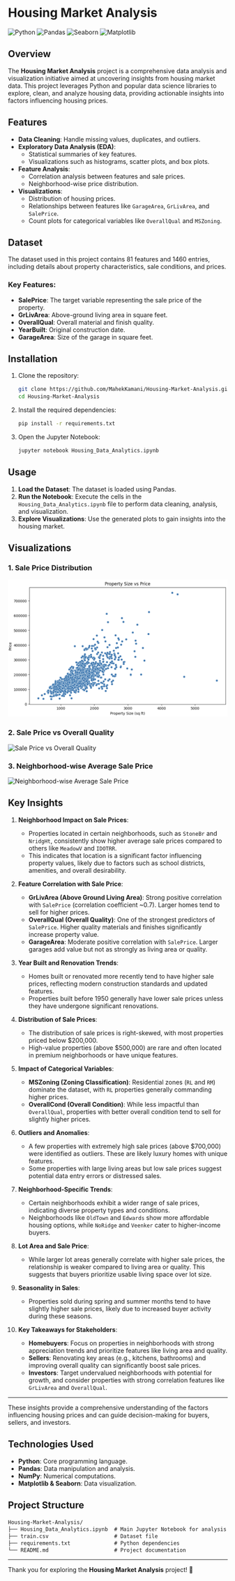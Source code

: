 # Housing Market Analysis

![Python](https://img.shields.io/badge/Python-3.x-blue.svg)
![Pandas](https://img.shields.io/badge/Pandas-1.x-orange.svg)
![Seaborn](https://img.shields.io/badge/Seaborn-0.11.x-green.svg)
![Matplotlib](https://img.shields.io/badge/Matplotlib-3.x-red.svg)

## Overview

The **Housing Market Analysis** project is a comprehensive data analysis and visualization initiative aimed at uncovering insights from housing market data. This project leverages Python and popular data science libraries to explore, clean, and analyze housing data, providing actionable insights into factors influencing housing prices.

## Features

- **Data Cleaning**: Handle missing values, duplicates, and outliers.
- **Exploratory Data Analysis (EDA)**: 
  - Statistical summaries of key features.
  - Visualizations such as histograms, scatter plots, and box plots.
- **Feature Analysis**:
  - Correlation analysis between features and sale prices.
  - Neighborhood-wise price distribution.
- **Visualizations**:
  - Distribution of housing prices.
  - Relationships between features like `GarageArea`, `GrLivArea`, and `SalePrice`.
  - Count plots for categorical variables like `OverallQual` and `MSZoning`.

## Dataset

The dataset used in this project contains 81 features and 1460 entries, including details about property characteristics, sale conditions, and prices.

### Key Features:
- **SalePrice**: The target variable representing the sale price of the property.
- **GrLivArea**: Above-ground living area in square feet.
- **OverallQual**: Overall material and finish quality.
- **YearBuilt**: Original construction date.
- **GarageArea**: Size of the garage in square feet.

## Installation

1. Clone the repository:
   ```bash
   git clone https://github.com/MahekKamani/Housing-Market-Analysis.git
   cd Housing-Market-Analysis
   ```

2. Install the required dependencies:
   ```bash
   pip install -r requirements.txt
   ```

3. Open the Jupyter Notebook:
   ```bash
   jupyter notebook Housing_Data_Analytics.ipynb
   ```

## Usage

1. **Load the Dataset**: The dataset is loaded using Pandas.
2. **Run the Notebook**: Execute the cells in the `Housing_Data_Analytics.ipynb` file to perform data cleaning, analysis, and visualization.
3. **Explore Visualizations**: Use the generated plots to gain insights into the housing market.

## Visualizations

### 1. Sale Price Distribution
![Sale Price Distribution](https://github.com/MahekKamani/Housing-Market-Analysis/blob/main/images/pricevssize.png)

### 2. Sale Price vs Overall Quality
![Sale Price vs Overall Quality](https://via.placeholder.com/800x400?text=Sale+Price+vs+Overall+Quality)

### 3. Neighborhood-wise Average Sale Price
![Neighborhood-wise Average Sale Price](https://via.placeholder.com/800x400?text=Neighborhood-wise+Average+Sale+Price)

## Key Insights

1. **Neighborhood Impact on Sale Prices**:
   - Properties located in certain neighborhoods, such as `StoneBr` and `NridgHt`, consistently show higher average sale prices compared to others like `MeadowV` and `IDOTRR`.
   - This indicates that location is a significant factor influencing property values, likely due to factors such as school districts, amenities, and overall desirability.

2. **Feature Correlation with Sale Price**:
   - **GrLivArea (Above Ground Living Area)**: Strong positive correlation with `SalePrice` (correlation coefficient ~0.7). Larger homes tend to sell for higher prices.
   - **OverallQual (Overall Quality)**: One of the strongest predictors of `SalePrice`. Higher quality materials and finishes significantly increase property value.
   - **GarageArea**: Moderate positive correlation with `SalePrice`. Larger garages add value but not as strongly as living area or quality.

3. **Year Built and Renovation Trends**:
   - Homes built or renovated more recently tend to have higher sale prices, reflecting modern construction standards and updated features.
   - Properties built before 1950 generally have lower sale prices unless they have undergone significant renovations.

4. **Distribution of Sale Prices**:
   - The distribution of sale prices is right-skewed, with most properties priced below $200,000.
   - High-value properties (above $500,000) are rare and often located in premium neighborhoods or have unique features.

5. **Impact of Categorical Variables**:
   - **MSZoning (Zoning Classification)**: Residential zones (`RL` and `RM`) dominate the dataset, with `RL` properties generally commanding higher prices.
   - **OverallCond (Overall Condition)**: While less impactful than `OverallQual`, properties with better overall condition tend to sell for slightly higher prices.

6. **Outliers and Anomalies**:
   - A few properties with extremely high sale prices (above $700,000) were identified as outliers. These are likely luxury homes with unique features.
   - Some properties with large living areas but low sale prices suggest potential data entry errors or distressed sales.

7. **Neighborhood-Specific Trends**:
   - Certain neighborhoods exhibit a wider range of sale prices, indicating diverse property types and conditions.
   - Neighborhoods like `OldTown` and `Edwards` show more affordable housing options, while `NoRidge` and `Veenker` cater to higher-income buyers.

8. **Lot Area and Sale Price**:
   - While larger lot areas generally correlate with higher sale prices, the relationship is weaker compared to living area or quality. This suggests that buyers prioritize usable living space over lot size.

9. **Seasonality in Sales**:
   - Properties sold during spring and summer months tend to have slightly higher sale prices, likely due to increased buyer activity during these seasons.

10. **Key Takeaways for Stakeholders**:
    - **Homebuyers**: Focus on properties in neighborhoods with strong appreciation trends and prioritize features like living area and quality.
    - **Sellers**: Renovating key areas (e.g., kitchens, bathrooms) and improving overall quality can significantly boost sale prices.
    - **Investors**: Target undervalued neighborhoods with potential for growth, and consider properties with strong correlation features like `GrLivArea` and `OverallQual`.

---

These insights provide a comprehensive understanding of the factors influencing housing prices and can guide decision-making for buyers, sellers, and investors.

## Technologies Used

- **Python**: Core programming language.
- **Pandas**: Data manipulation and analysis.
- **NumPy**: Numerical computations.
- **Matplotlib & Seaborn**: Data visualization.

## Project Structure

```
Housing-Market-Analysis/
├── Housing_Data_Analytics.ipynb  # Main Jupyter Notebook for analysis
├── train.csv                     # Dataset file
├── requirements.txt              # Python dependencies
└── README.md                     # Project documentation
```

---

Thank you for exploring the **Housing Market Analysis** project! 🚀
